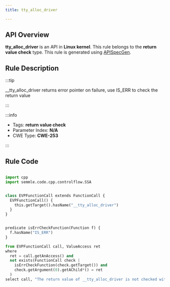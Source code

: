 ```yaml
---
title: tty_alloc_driver

---
```



## API Overview
**tty_alloc_driver** is an API in **Linux kernel**. This rule belongs to the **return value check** type. This rule is generated using [APISpecGen](../../tools/APISpecGen).
## Rule Description

:::tip

__tty_alloc_driver returns error pointer on failure, use IS_ERR to check the return value

:::

:::info

- Tags: **return value check**
- Parameter Index: **N/A**
- CWE Type: **CWE-253**

:::

## Rule Code
```python

import cpp
import semmle.code.cpp.controlflow.SSA


class EVPFunctionCall extends FunctionCall {
  EVPFunctionCall() {
    this.getTarget().hasName("__tty_alloc_driver")
  }
}


predicate isErrCheckFunction(Function f) {
  f.hasName("IS_ERR") 
}

from EVPFunctionCall call, ValueAccess ret
where
  ret = call.getAnAccess() and
  not exists(FunctionCall check |
    isErrCheckFunction(check.getTarget()) and
    check.getArgument(0).getAChild*() = ret
  )
select call, "The return value of __tty_alloc_driver is not checked with IS_ERR."
    
```